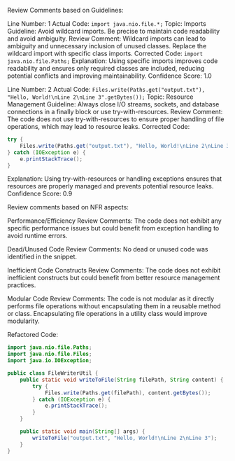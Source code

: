 Review Comments based on Guidelines:

Line Number: 1
Actual Code: ```import java.nio.file.*;```
Topic: Imports
Guideline: Avoid wildcard imports. Be precise to maintain code readability and avoid ambiguity.
Review Comment: Wildcard imports can lead to ambiguity and unnecessary inclusion of unused classes. Replace the wildcard import with specific class imports.
Corrected Code: ```import java.nio.file.Paths;```
Explanation: Using specific imports improves code readability and ensures only required classes are included, reducing potential conflicts and improving maintainability.
Confidence Score: 1.0

Line Number: 2
Actual Code: ```Files.write(Paths.get("output.txt"), "Hello, World!\nLine 2\nLine 3".getBytes());```
Topic: Resource Management
Guideline: Always close I/O streams, sockets, and database connections in a finally block or use try-with-resources.
Review Comment: The code does not use try-with-resources to ensure proper handling of file operations, which may lead to resource leaks.
Corrected Code: 
```java
try {
    Files.write(Paths.get("output.txt"), "Hello, World!\nLine 2\nLine 3".getBytes());
} catch (IOException e) {
    e.printStackTrace();
}
```
Explanation: Using try-with-resources or handling exceptions ensures that resources are properly managed and prevents potential resource leaks.
Confidence Score: 0.9

Review comments based on NFR aspects:

Performance/Efficiency Review Comments: The code does not exhibit any specific performance issues but could benefit from exception handling to avoid runtime errors.

Dead/Unused Code Review Comments: No dead or unused code was identified in the snippet.

Inefficient Code Constructs Review Comments: The code does not exhibit inefficient constructs but could benefit from better resource management practices.

Modular Code Review Comments: The code is not modular as it directly performs file operations without encapsulating them in a reusable method or class. Encapsulating file operations in a utility class would improve modularity.

Refactored Code:
```java
import java.nio.file.Paths;
import java.nio.file.Files;
import java.io.IOException;

public class FileWriterUtil {
    public static void writeToFile(String filePath, String content) {
        try {
            Files.write(Paths.get(filePath), content.getBytes());
        } catch (IOException e) {
            e.printStackTrace();
        }
    }

    public static void main(String[] args) {
        writeToFile("output.txt", "Hello, World!\nLine 2\nLine 3");
    }
}
```